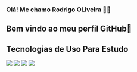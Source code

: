 ### Olá! Me chamo Rodrigo OLiveira ✌🏻
## Bem vindo ao meu perfil GitHub👋

## Tecnologias de Uso Para Estudo
<div>
  <img src="https://img.shields.io/badge/HTML-239120?style=for-the-badge&logo=html5&logoColor=white">
  <img src="https://img.shields.io/badge/CSS-239120?&style=for-the-badge&logo=css3&logoColor=white">
  <img src="https://img.shields.io/badge/JavaScript-F7DF1E?style=for-the-badge&logo=javascript&logoColor=black">
  <img src="https://cdn.jsdelivr.net/gh/devicons/devicon@latest/icons/azuresqldatabase/azuresqldatabase-original.svg" />          
</div>
